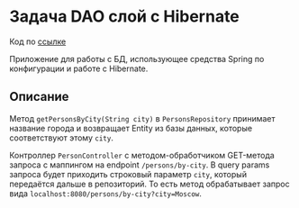 # Задача DAO слой c Hibernate
Код по [ссылке](https://github.com/A-Sakhmina/jdata_hibernate_entity/tree/master/src/main/java/com/sakh/jdata_dao_persons_hibernate)

Приложение для работы с БД, использующее средства Spring по конфигурации и работе с Hibernate.

## Описание

Метод `getPersonsByCity(String city)` в `PersonsRepository` принимает название города и возвращает Entity из базы данных, 
которые соответствуют этому `city`.

Контроллер `PersonController` с методом-обработчиком GET-метода запроса с маппингом на endpoint `/persons/by-city`. 
В query params запроса будет приходить строковый параметр `city`, который передаётся дальше в репозиторий. 
То есть метод обрабатывает запрос вида `localhost:8080/persons/by-city?city=Moscow`.